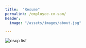 ```yaml
---
title:  "Resume"
permalink: /employee-cv-sam/
header:
  image: "/assets/images/about.jpg"

---
```


<img src="{{ site.url }}{{ site.baseurl }}/assets/images/oscp-exam/cv.png" alt="oscp list">

